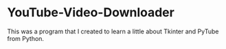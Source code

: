# YouTube-Video-Downloader
This was a program that I created to learn a little about Tkinter and PyTube from Python.
